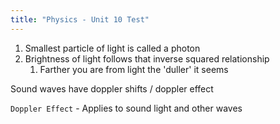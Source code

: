 ```yaml
---
title: "Physics - Unit 10 Test"
---
```


1. Smallest particle of light is called a photon
2. Brightness of light follows that inverse squared relationship
	1. Farther you are from light the 'duller' it seems

Sound waves have doppler shifts / doppler effect

`Doppler Effect` - Applies to sound light and other waves
